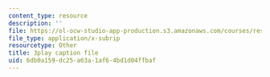 ```yaml
---
content_type: resource
description: ''
file: https://ol-ocw-studio-app-production.s3.amazonaws.com/courses/res-10-s95-physics-of-covid-19-transmission-fall-2020/6db0a159dc25a63a1af64bd1d04ffbaf_Gcb0zp82BtA.srt
file_type: application/x-subrip
resourcetype: Other
title: 3play caption file
uid: 6db0a159-dc25-a63a-1af6-4bd1d04ffbaf
---
```

